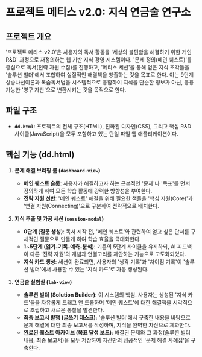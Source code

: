 # 프로젝트 메티스 v2.0: 지식 연금술 연구소

## 프로젝트 개요

'프로젝트 메티스 v2.0'은 사용자의 독서 활동을 '세상의 불편함을 해결하기 위한 개인 R&D' 과정으로 재정의하는 웹 기반 지식 경영 시스템이다. '문제 정의(메인 퀘스트)'를 중심으로 독서(전략 자원 수집)를 진행하고, '메티스 세션'을 통해 얻은 지식 조각들을 '솔루션 빌더'에서 조합하여 실질적인 해결책을 창출하는 것을 목표로 한다. 이는 9단계 상승나선이론과 복습독서법을 시스템적으로 융합하여 지식을 단순한 정보가 아닌, 응용 가능한 '영구 자산'으로 변환시키는 것을 목적으로 한다.

## 파일 구조

-   **`dd.html`**: 프로젝트의 전체 구조(HTML), 진화된 디자인(CSS), 그리고 핵심 R&D 사이클(JavaScript)을 모두 포함하고 있는 단일 파일 웹 애플리케이션이다.

## 핵심 기능 (dd.html)

1.  **문제 해결 브리핑 룸 (`dashboard-view`)**
    -   **메인 퀘스트 슬롯**: 사용자가 해결하고자 하는 근본적인 '문제'나 '목표'를 먼저 정의하게 하여 모든 학습 활동에 강력한 방향성을 부여한다.
    -   **전략 자원 선반**: '메인 퀘스트' 해결을 위해 필요한 책들을 '핵심 자원(Core)'과 '연결 자원(Connecting)'으로 구분하여 전략적으로 배치한다.

2.  **지식 추출 및 가공 세션 (`session-modal`)**
    -   **0단계 (질문 생성)**: 독서 시작 전, '메인 퀘스트'와 관련하여 얻고 싶은 단서를 구체적인 질문으로 만들게 하여 학습 효율을 극대화한다.
    -   **1~5단계 (읽기-기록-예측-분석)**: 기존의 5단계 사이클을 유지하되, AI 피드백이 다른 '전략 자원'의 개념과 연결고리를 제안하는 기능으로 고도화되었다.
    -   **지식 카드 생성**: 세션이 완료되면, 사용자의 '생각 기록'과 '차이점 기록'이 '솔루션 빌더'에서 사용할 수 있는 '지식 카드'로 자동 생성된다.

3.  **연금술 실험실 (`lab-view`)**
    -   **솔루션 빌더 (Solution Builder)**: 이 시스템의 핵심. 사용자는 생성된 '지식 카드'들을 자유롭게 드래그 앤 드롭하며 '메인 퀘스트'에 대한 해결책을 시각적으로 조립하고 새로운 통찰을 발견한다.
    -   **최종 보고서 발행 (글쓰기 데스크)**: '솔루션 빌더'에서 구축한 내용을 바탕으로 문제 해결에 대한 최종 보고서를 작성하며, 지식을 완벽한 자산으로 체화한다.
    -   **완료된 퀘스트 아카이브 (목표 달성 보드)**: 해결된 문제와 그 과정(솔루션 빌더 내용, 최종 보고서)을 모두 저장하여 자신만의 성공적인 '문제 해결 사례집'을 구축한다.